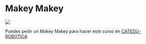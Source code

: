 
# Makey Makey

![](http://www.usokeido.com/wp-content/uploads/2013/03/funcionamiento-makey-makey.jpg)

Puedes pedir un Makey Makey para hacer este curso en [CATEDU-ROBOTICA](http://www.catedu.es/webcatedu/index.php/destacados/149-robotica)

